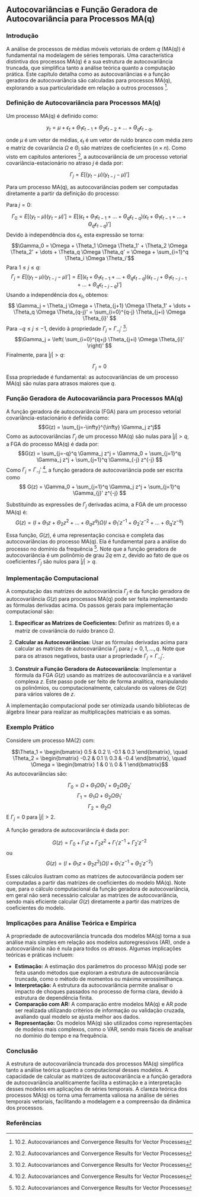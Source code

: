 ## Autocovariâncias e Função Geradora de Autocovariância para Processos MA(q)

### Introdução

A análise de processos de médias móveis vetoriais de ordem *q* (MA(q)) é fundamental na modelagem de séries temporais. Uma característica distintiva dos processos MA(q) é a sua estrutura de autocovariância truncada, que simplifica tanto a análise teórica quanto a computação prática. Este capítulo detalha como as autocovariâncias e a função geradora de autocovariância são calculadas para processos MA(q), explorando a sua particularidade em relação a outros processos [^1].

### Definição de Autocovariância para Processos MA(q)

Um processo MA(q) é definido como:

$$ y_t = \mu + \epsilon_t + \Theta_1 \epsilon_{t-1} + \Theta_2 \epsilon_{t-2} + \dots + \Theta_q \epsilon_{t-q}, $$

onde $\mu$ é um vetor de médias, $\epsilon_t$ é um vetor de ruído branco com média zero e matriz de covariância $\Omega$ e $\Theta_i$ são matrizes de coeficientes $(n \times n)$.  Como visto em capítulos anteriores [^1], a autocovariância de um processo vetorial covariância-estacionário no atraso $j$ é dada por:

$$\Gamma_j = E[(y_t - \mu)(y_{t-j} - \mu)'] $$

Para um processo MA(q), as autocovariâncias podem ser computadas diretamente a partir da definição do processo:

Para $j = 0$:

$$ \Gamma_0 = E[(y_t - \mu)(y_t - \mu)'] = E[(\epsilon_t + \Theta_1 \epsilon_{t-1} + \dots + \Theta_q \epsilon_{t-q})(\epsilon_t + \Theta_1 \epsilon_{t-1} + \dots + \Theta_q \epsilon_{t-q})'] $$
Devido à independência dos $\epsilon_t$, esta expressão se torna:
$$\Gamma_0 = \Omega + \Theta_1 \Omega \Theta_1' + \Theta_2 \Omega \Theta_2' + \dots + \Theta_q \Omega \Theta_q' = \Omega + \sum_{i=1}^q \Theta_i \Omega \Theta_i'$$
Para $1 \leq j \leq q$:
$$ \Gamma_j = E[(y_t - \mu)(y_{t-j} - \mu)'] = E[(\epsilon_t + \Theta_1 \epsilon_{t-1} + \dots + \Theta_q \epsilon_{t-q})(\epsilon_{t-j} + \Theta_1 \epsilon_{t-j-1} + \dots + \Theta_q \epsilon_{t-j-q})'] $$
Usando a independência dos $\epsilon_t$, obtemos:
$$ \Gamma_j = \Theta_j \Omega + \Theta_{j+1} \Omega \Theta_1' + \dots + \Theta_q \Omega \Theta_{q-j}' = \sum_{i=0}^{q-j} \Theta_{j+i} \Omega \Theta_{i}' $$
Para $-q \leq j \leq -1$,  devido à propriedade  $\Gamma_j = \Gamma_{-j}'$ [^1]:
$$\Gamma_j = \left( \sum_{i=0}^{q+j} \Theta_{j+i} \Omega \Theta_{i}' \right)'  $$
Finalmente, para $|j| > q$:

$$ \Gamma_j = 0 $$
Essa propriedade é fundamental: as autocovariâncias de um processo MA(q) são nulas para atrasos maiores que *q*.

### Função Geradora de Autocovariância para Processos MA(q)

A função geradora de autocovariância (FGA) para um processo vetorial covariância-estacionário é definida como:
$$G(z) = \sum_{j=-\infty}^{\infty} \Gamma_j z^j$$
Como as autocovariâncias $\Gamma_j$ de um processo MA(q) são nulas para $|j|>q$, a FGA do processo MA(q) é dada por:
$$G(z) = \sum_{j=-q}^q \Gamma_j z^j =  \Gamma_0 + \sum_{j=1}^q \Gamma_j z^j + \sum_{j=1}^q \Gamma_{-j} z^{-j}  $$
Como  $\Gamma_j = \Gamma_{-j}'$ [^1],  a função geradora de autocovariância pode ser escrita como
$$ G(z) = \Gamma_0 + \sum_{j=1}^q \Gamma_j z^j + \sum_{j=1}^q \Gamma_{j}' z^{-j} $$

Substituindo as expressões de $\Gamma_j$ derivadas acima, a FGA de um processo MA(q) é:
$$G(z) = \left( I + \Theta_1 z + \Theta_2 z^2 + \dots + \Theta_q z^q \right) \Omega \left( I + \Theta_1' z^{-1} + \Theta_2' z^{-2} + \dots + \Theta_q' z^{-q} \right) $$

Essa função, $G(z)$, é uma representação concisa e completa das autocovariâncias do processo MA(q). Ela é fundamental para a análise do processo no domínio da frequência [^1]. Note que a função geradora de autocovariância é um polinômio de grau $2q$ em $z$, devido ao fato de que os coeficientes $\Gamma_j$ são nulos para $|j| > q$.

### Implementação Computacional

A computação das matrizes de autocovariância $\Gamma_j$ e da função geradora de autocovariância $G(z)$ para processos MA(q) pode ser feita implementando as fórmulas derivadas acima. Os passos gerais para implementação computacional são:

1.  **Especificar as Matrizes de Coeficientes:** Definir as matrizes $\Theta_i$ e a matriz de covariância do ruído branco $\Omega$.

2.  **Calcular as Autocovariâncias:** Usar as fórmulas derivadas acima para calcular as matrizes de autocovariância $\Gamma_j$ para $j = 0, 1, \dots, q$. Note que para os atrasos negativos, basta usar a propriedade $\Gamma_j = \Gamma_{-j}'$.

3.  **Construir a Função Geradora de Autocovariância:** Implementar a fórmula da FGA $G(z)$ usando as matrizes de autocovariância e a variável complexa $z$.  Este passo pode ser feito de forma analítica, manipulando os polinômios, ou computacionalmente, calculando os valores de $G(z)$ para vários valores de $z$.

A implementação computacional pode ser otimizada usando bibliotecas de álgebra linear para realizar as multiplicações matriciais e as somas.

### Exemplo Prático

Considere um processo MA(2) com:

$$\Theta_1 = \begin{bmatrix} 0.5 & 0.2 \\ -0.1 & 0.3 \end{bmatrix}, \quad \Theta_2 = \begin{bmatrix} -0.2 & 0.1 \\ 0.3 & -0.4 \end{bmatrix}, \quad \Omega = \begin{bmatrix} 1 & 0 \\ 0 & 1 \end{bmatrix}$$
As autocovariâncias são:

$$ \Gamma_0 = \Omega + \Theta_1 \Omega \Theta_1' + \Theta_2 \Omega \Theta_2' $$
$$ \Gamma_1 = \Theta_1 \Omega + \Theta_2 \Omega \Theta_1' $$
$$ \Gamma_2 = \Theta_2 \Omega $$
E $\Gamma_j=0$ para $|j| > 2$.

A função geradora de autocovariância é dada por:

$$ G(z) =  \Gamma_0 + \Gamma_1 z + \Gamma_2 z^2 +  \Gamma_1' z^{-1} + \Gamma_2' z^{-2}  $$
ou
$$G(z) = \left( I + \Theta_1 z + \Theta_2 z^2 \right) \Omega \left( I + \Theta_1' z^{-1} + \Theta_2' z^{-2} \right) $$

Esses cálculos ilustram como as matrizes de autocovariância podem ser computadas a partir das matrizes de coeficientes do modelo MA(q). Note que, para o cálculo computacional da função geradora de autocovariância, em geral não será necessário calcular as matrizes de autocovariância, sendo mais eficiente calcular $G(z)$ diretamente a partir das matrizes de coeficientes do modelo.

### Implicações para Análise Teórica e Empírica

A propriedade de autocovariância truncada dos modelos MA(q) torna a sua análise mais simples em relação aos modelos autoregressivos (AR), onde a autocovariância não é nula para todos os atrasos. Algumas implicações teóricas e práticas incluem:

*   **Estimação:** A estimação dos parâmetros do processo MA(q) pode ser feita usando métodos que exploram a estrutura de autocovariância truncada, como o método de momentos ou máxima verossimilhança.
*   **Interpretação:** A estrutura da autocovariância permite analisar o impacto de choques passados no processo de forma clara, devido à estrutura de dependência finita.
*   **Comparação com AR:** A comparação entre modelos MA(q) e AR pode ser realizada utilizando critérios de informação ou validação cruzada, avaliando qual modelo se ajusta melhor aos dados.
*   **Representação:** Os modelos MA(q) são utilizados como representações de modelos mais complexos, como o VAR, sendo mais fáceis de analisar no domínio do tempo e na frequência.

### Conclusão

A estrutura de autocovariância truncada dos processos MA(q) simplifica tanto a análise teórica quanto a computacional desses modelos. A capacidade de calcular as matrizes de autocovariância e a função geradora de autocovariância analiticamente facilita a estimação e a interpretação desses modelos em aplicações de séries temporais.  A clareza teórica dos processos MA(q) os torna uma ferramenta valiosa na análise de séries temporais vetoriais, facilitando a modelagem e a compreensão da dinâmica dos processos.

### Referências

[^1]: 10.2. Autocovariances and Convergence Results for Vector Processes
<!-- END -->
